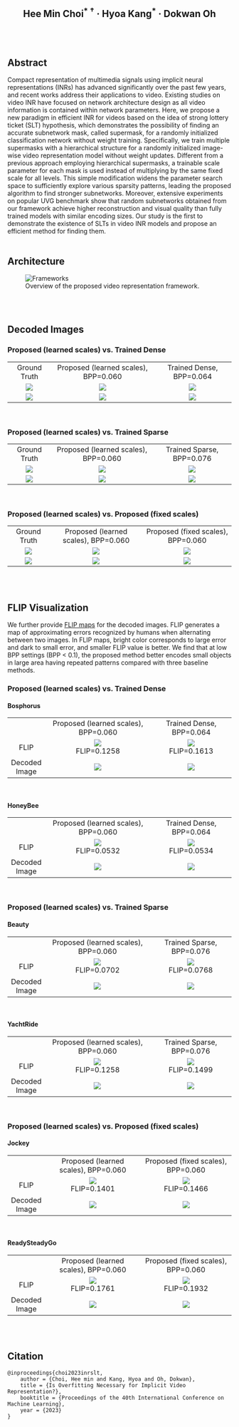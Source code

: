 
<!--## Is Overfitting Necessary for Implicit Video Representation?-->


<!-- authors -->
<!-- Author 1, Author 2, Author 3 (†: \dagger)-->
<h2><p style="text-align: center;">Hee Min Choi<sup>* †</sup> · Hyoa Kang<sup>*</sup> · Dokwan Oh</p></h2>

<br />
<br />

<!-- abstract -->
## __Abstract__
Compact representation of multimedia signals using implicit neural representations (INRs) has advanced significantly over the past few years, and recent works address their applications to video. Existing studies on video INR have focused on network architecture design as all video information is contained within network parameters. Here, we propose a new paradigm in efficient INR for videos based on the idea of strong lottery ticket (SLT) hypothesis, which demonstrates the possibility of finding an accurate subnetwork mask, called supermask, for a randomly initialized classification network without weight training. Specifically, we train multiple supermasks with a hierarchical structure for a randomly initialized image-wise video representation model without weight updates. Different from a previous approach employing hierarchical supermasks, a trainable scale parameter for each mask is used instead of multiplying by the same fixed scale for all levels. 
This simple modification widens the parameter search space to sufficiently explore various sparsity patterns, leading the proposed algorithm to find stronger subnetworks. Moreover, extensive experiments on popular UVG benchmark show that random subnetworks obtained from our framework achieve higher reconstruction and visual quality than fully trained models with similar encoding sizes. Our study is the first to demonstrate the existence of SLTs in video INR models and propose an efficient method for finding them.
<br />
<br />

<!-- architecture -->
## __Architecture__
<figure>
<img src="./figures/frameworks.png" alt="Frameworks" s/>
<figcaption>Overview of the proposed video representation framework.</figcaption>
</figure>
<!--using figure
<figure>
<img src="./figures/frameworks.png" alt="Frameworks" style="width:100%">
<figcaption>Overview of the proposed video representation framework. In the encoding phase, our video representation framework finds multiple supermasks and corresponding scale parameters in an implicit video representation network without training its weights. In the forward path, scores $$s$$ of the randomly initialized network weights $$w$$ are sorted, and $N$ masks are assigned to the weights using step functions $$h_{k_n}$$'s. The threshold scores of the step functions are determined by pre-defined densities $k_n$'s of nonzeros in the supermasks. The masks are then scaled by learnable parameters $\alpha_n$'s and accumulated to calculate the output of the network. In the backward path, the mean-squared error loss between the ground truth video frames and the network outputs is computed, and only the scores $$s$$ and scales $$\alpha_n$$'s are updated by back-propagation. As all network parameters are fixed and random, we can recover the encoded images by simple network inference using random seed used at train time, $$N$$ final supermasks and learned scale parameters $$\alpha_n$$'s in the decoding phase. This differs from the existing implicit video representation methods, which require storing model weights and biases.</figcaption>
</figure> -->
<br />
<br />

## __Decoded Images__
### Proposed (learned scales) vs. Trained Dense
<!-- ![](images/Bosphorus_0_GT.png)
![](images/Bosphorus_0_GLW_save.png)
![](images/Bosphorus_0_NeRV_dense_save.png)
![](images/HoneyBee_572_GT.png)
![](images/HoneyBee_572_GLW_save.png)
![](images/HoneyBee_572_NeRV_dense_save.png) -->
<!-- | Ground Truth                    | Proposed (learned scales), BPP=0.060  | Trained Dense, BPP=0.064                     |
|---------------------------------|---------------------------------------|----------------------------------------------|
| ![](images/Bosphorus_0_GT.png)  | ![](images/Bosphorus_0_GLW_save.png)  | ![](images/Bosphorus_0_NeRV_dense_save.png)  |
| ![](images/HoneyBee_572_GT.png) | ![](images/HoneyBee_572_GLW_save.png) | ![](images/HoneyBee_572_NeRV_dense_save.png) | -->
<table>
    <tr>
        <td style="text-align: center">Ground Truth</td>
        <td style="text-align: center">Proposed (learned scales), BPP=0.060</td>
        <td style="text-align: center">Trained Dense, BPP=0.064</td>
    </tr>
    <tr>
        <td style="text-align: center"><img src="images/Bosphorus_0_GT.png"></td>
        <td style="text-align: center"><img src="images/Bosphorus_0_GLW_save.png"></td>
        <td style="text-align: center"><img src="images/Bosphorus_0_NeRV_dense_save.png"></td>
    </tr>
    <tr>
        <td style="text-align: center"><img src="images/HoneyBee_572_GT.png"></td>
        <td style="text-align: center"><img src="images/HoneyBee_572_GLW_save.png"></td>
        <td style="text-align: center"><img src="images/HoneyBee_572_NeRV_dense_save.png"></td>
    </tr>
</table>
<br />

### Proposed (learned scales) vs. Trained Sparse
<!-- ![](images/Beauty_599_GT.png)
![](images/Beauty_599_GLW_save.png)
![](images/Beauty_599_NeRV_sparse_save.png)
![](images/YachtRide_0_GT.png)
![](images/YachtRide_0_GLW_save.png)
![](images/YachtRide_0_NeRV_sparse_save.png) -->
<!-- | Ground Truth                   | Proposed (learned scales), BPP=0.060 | Trained Sparse, BPP=0.076                    |
|--------------------------------|--------------------------------------|----------------------------------------------|
| ![](images/Beauty_599_GT.png)  | ![](images/Beauty_599_GLW_save.png)  | ![](images/Beauty_599_NeRV_sparse_save.png)  |
| ![](images/YachtRide_0_GT.png) | ![](images/YachtRide_0_GLW_save.png) | ![](images/YachtRide_0_NeRV_sparse_save.png) | -->
<table>
    <tr>
        <td style="text-align: center">Ground Truth</td>
        <td style="text-align: center">Proposed (learned scales), BPP=0.060</td>
        <td style="text-align: center">Trained Sparse, BPP=0.076</td>
    </tr>
    <tr>
        <td style="text-align: center"><img src="images/Beauty_599_GT.png"></td>
        <td style="text-align: center"><img src="images/Beauty_599_GLW_save.png"></td>
        <td style="text-align: center"><img src="images/Beauty_599_NeRV_sparse_save.png"></td>
    </tr>
    <tr>
        <td style="text-align: center"><img src="images/YachtRide_0_GT.png"></td>
        <td style="text-align: center"><img src="images/YachtRide_0_GLW_save.png"></td>
        <td style="text-align: center"><img src="images/YachtRide_0_NeRV_sparse_save.png"></td>
    </tr>
</table>
<br />

### Proposed (learned scales) vs. Proposed (fixed scales)
<!-- ![](images/Jockey_300_GT.png)
![](images/Jockey_300_GLW_save.png)
![](images/Jockey_300_MW_save.png)
![](images/ReadySteadyGo_100_GT.png)
![](images/ReadySteadyGo_100_GLW_save.png)
![](images/ReadySteadyGo_100_MW_save.png) -->
<!-- | Ground Truth                         | Proposed (learned scales), BPP=0.060       | Proposed (fixed scales), BPP=0.060        |
|--------------------------------------|--------------------------------------------|-------------------------------------------|
| ![](images/Jockey_300_GT.png)        | ![](images/Jockey_300_GLW_save.png)        | ![](images/Jockey_300_MW_save.png)        |
| ![](images/ReadySteadyGo_100_GT.png) | ![](images/ReadySteadyGo_100_GLW_save.png) | ![](images/ReadySteadyGo_100_MW_save.png) | -->
<table>
    <tr>
        <td style="text-align: center">Ground Truth</td>
        <td style="text-align: center">Proposed (learned scales), BPP=0.060</td>
        <td style="text-align: center">Proposed (fixed scales), BPP=0.060</td>
    </tr>
    <tr>
        <td style="text-align: center"><img src="images/Jockey_300_GT.png"></td>
        <td style="text-align: center"><img src="images/Jockey_300_GLW_save.png"></td>
        <td style="text-align: center"><img src="images/Jockey_300_MW_save.png"></td>
    </tr>
    <tr>
        <td style="text-align: center"><img src="images/ReadySteadyGo_100_GT.png"></td>
        <td style="text-align: center"><img src="images/ReadySteadyGo_100_GLW_save.png"></td>
        <td style="text-align: center"><img src="images/ReadySteadyGo_100_MW_save.png"></td>
    </tr>
</table>
<br />
<br />

## __FLIP Visualization__
We further provide [FLIP maps](https://dl.acm.org/doi/10.1145/3406183) for the decoded images. FLIP generates a map of approximating errors recognized by humans when alternating between two images. In FLIP maps, bright color corresponds to large error and dark to small error, and smaller FLIP value is better. We find that at low BPP settings (BPP < 0.1), the proposed method better encodes small objects in large area having repeated patterns compared with three baseline methods.

### Proposed (learned scales) vs. Trained Dense
#### Bosphorus
<!-- |                    | Proposed (learned scales), BPP=0.060   | Trained Dense, BPP=0.064 |
|:------------------:| :------------------------------------: | :--------------------------------: |
| FLIP               | ![](images/flip.Bosphorus_0_GT.Bosphorus_0_GLW_save.67ppd.ldr.png) </br> FLIP=0.1258 | ![](images/flip.Bosphorus_0_GT.Bosphorus_0_NeRV_dense_save.67ppd.ldr.png) </br> FLIP=0.1613 |
| Decoded</br> Image | ![](images/Bosphorus_0_GLW_save.png)     | ![](images/Bosphorus_0_NeRV_dense_save.png) | -->
<table>
    <tr>
        <td style="text-align: center"></td>
        <td style="text-align: center">Proposed (learned scales), BPP=0.060</td>
        <td style="text-align: center">Trained Dense, BPP=0.064</td>
    </tr>
    <tr>
        <td style="text-align: center">FLIP</td>
        <td style="text-align: center"><img src="images/flip.Bosphorus_0_GT.Bosphorus_0_GLW_save.67ppd.ldr.png"><br />FLIP=0.1258</td>
        <td style="text-align: center"><img src="images/flip.Bosphorus_0_GT.Bosphorus_0_NeRV_dense_save.67ppd.ldr.png"><br />FLIP=0.1613</td>
    </tr>
    <tr>
        <td style="text-align: center">Decoded<br />Image</td>
        <td style="text-align: center"><img src="images/Bosphorus_0_GLW_save.png"></td>
        <td style="text-align: center"><img src="images/Bosphorus_0_NeRV_dense_save.png"></td>
    </tr>
</table>
<br />

#### HoneyBee
<!-- |                    | Proposed (learned scales), BPP=0.060   | Trained Dense, BPP=0.064 |
|:------------------:| :------------------------------------: | :--------------------------------: |
| FLIP               | ![](images/flip.HoneyBee_572_GT.HoneyBee_572_GLW_save.67ppd.ldr.png) </br> FLIP=0.0532 | ![](images/flip.HoneyBee_572_GT.HoneyBee_572_NeRV_dense_save.67ppd.ldr.png) </br> FLIP=0.0534 |
| Decoded</br> Image | ![](images/HoneyBee_572_GLW_save.png) | ![](images/HoneyBee_572_NeRV_dense_save.png) | -->
<table>
    <tr>
        <td style="text-align: center"></td>
        <td style="text-align: center">Proposed (learned scales), BPP=0.060</td>
        <td style="text-align: center">Trained Dense, BPP=0.064</td>
    </tr>
    <tr>
        <td style="text-align: center">FLIP</td>
        <td style="text-align: center"><img src="images/flip.HoneyBee_572_GT.HoneyBee_572_GLW_save.67ppd.ldr.png"><br />FLIP=0.0532</td>
        <td style="text-align: center"><img src="images/flip.HoneyBee_572_GT.HoneyBee_572_NeRV_dense_save.67ppd.ldr.png"><br />FLIP=0.0534</td>
    </tr>
    <tr>
        <td style="text-align: center">Decoded<br />Image</td>
        <td style="text-align: center"><img src="images/HoneyBee_572_GLW_save.png"></td>
        <td style="text-align: center"><img src="images/HoneyBee_572_NeRV_dense_save.png"></td>
    </tr>
</table>
<br />

### Proposed (learned scales) vs. Trained Sparse
#### Beauty
<!-- |                    | Proposed (learned scales), BPP=0.060   | Trained Sparse, BPP=0.076 |
|:------------------:| :------------------------------------: | :--------------------------------: |
| FLIP               | ![](images/flip.Beauty_599_GT.Beauty_599_GLW_save.67ppd.ldr.png) </br> FLIP=0.0702 | ![](images/flip.Beauty_599_GT.Beauty_599_NeRV_sparse_save.67ppd.ldr.png) </br> FLIP=0.0768 |
| Decoded</br> Image | ![](images/Beauty_599_GLW_save.png)      | ![](images/Beauty_599_NeRV_sparse_save.png) | -->
<table>
    <tr>
        <td style="text-align: center"></td>
        <td style="text-align: center">Proposed (learned scales), BPP=0.060</td>
        <td style="text-align: center">Trained Sparse, BPP=0.076</td>
    </tr>
    <tr>
        <td style="text-align: center">FLIP</td>
        <td style="text-align: center"><img src="images/flip.Beauty_599_GT.Beauty_599_GLW_save.67ppd.ldr.png"><br />FLIP=0.0702</td>
        <td style="text-align: center"><img src="images/flip.Beauty_599_GT.Beauty_599_NeRV_sparse_save.67ppd.ldr.png"><br />FLIP=0.0768</td>
    </tr>
    <tr>
        <td style="text-align: center">Decoded<br />Image</td>
        <td style="text-align: center"><img src="images/Beauty_599_GLW_save.png"></td>
        <td style="text-align: center"><img src="images/Beauty_599_NeRV_sparse_save.png"></td>
    </tr>
</table>
<br />

#### YachtRide
<!-- |                    | Proposed (learned scales), BPP=0.060   | Trained Sparse, BPP=0.076 |
|:------------------:| :------------------------------------: | :--------------------------------: |
| FLIP               | ![](images/flip.YachtRide_0_GT.YachtRide_0_GLW_save.67ppd.ldr.png) </br> FLIP=0.1258 | ![](images/flip.YachtRide_0_GT.YachtRide_0_NeRV_sparse_save.67ppd.ldr.png) </br> FLIP=0.1499 |
| Decoded</br> Image | ![](images/YachtRide_0_GLW_save.png)     | ![](images/YachtRide_0_NeRV_sparse_save.png) | -->
<table>
    <tr>
        <td style="text-align: center"></td>
        <td style="text-align: center">Proposed (learned scales), BPP=0.060</td>
        <td style="text-align: center">Trained Sparse, BPP=0.076</td>
    </tr>
    <tr>
        <td style="text-align: center">FLIP</td>
        <td style="text-align: center"><img src="images/flip.YachtRide_0_GT.YachtRide_0_GLW_save.67ppd.ldr.png"><br />FLIP=0.1258</td>
        <td style="text-align: center"><img src="images/flip.YachtRide_0_GT.YachtRide_0_NeRV_sparse_save.67ppd.ldr.png"><br />FLIP=0.1499</td>
    </tr>
    <tr>
        <td style="text-align: center">Decoded<br />Image</td>
        <td style="text-align: center"><img src="images/YachtRide_0_GLW_save.png"></td>
        <td style="text-align: center"><img src="images/YachtRide_0_NeRV_sparse_save.png"></td>
    </tr>
</table>
<br />

### Proposed (learned scales) vs. Proposed (fixed scales)
#### Jockey
<!-- |                    | Proposed (learned scales), BPP=0.060   | Proposed (fixed scales), BPP=0.060 |
|:------------------:| :------------------------------------: | :--------------------------------: |
| FLIP               | ![](images/flip.Jockey_300_GT.Jockey_300_GLW_save.67ppd.ldr.png) </br> FLIP=0.1401 | ![](images/flip.Jockey_300_GT.Jockey_300_MW_save.67ppd.ldr.png) </br> FLIP=0.1466 |
| Decoded</br> Image | ![](images/Jockey_300_GLW_save.png)      | ![](images/Jockey_300_MW_save.png)   | -->
<table>
    <tr>
        <td style="text-align: center"></td>
        <td style="text-align: center">Proposed (learned scales), BPP=0.060</td>
        <td style="text-align: center">Proposed (fixed scales), BPP=0.060</td>
    </tr>
    <tr>
        <td style="text-align: center">FLIP</td>
        <td style="text-align: center"><img src="images/flip.Jockey_300_GT.Jockey_300_GLW_save.67ppd.ldr.png"><br />FLIP=0.1401</td>
        <td style="text-align: center"><img src="images/flip.Jockey_300_GT.Jockey_300_MW_save.67ppd.ldr.png"><br />FLIP=0.1466</td>
    </tr>
    <tr>
        <td style="text-align: center">Decoded<br />Image</td>
        <td style="text-align: center"><img src="images/Jockey_300_GLW_save.png"></td>
        <td style="text-align: center"><img src="images/Jockey_300_MW_save.png"></td>
    </tr>
</table>
<br />

#### ReadySteadyGo
<!-- |       | Proposed (learned scales), BPP=0.060   | Proposed (fixed scales), BPP=0.060 |
|:------------------:| :------------------------------------: | :--------------------------------: |
| FLIP               | ![](images/flip.ReadySteadyGo_100_GT.ReadySteadyGo_100_GLW_save.67ppd.ldr.png) </br> FLIP=0.1761 | ![](images/flip.ReadySteadyGo_100_GT.ReadySteadyGo_100_MW_save.67ppd.ldr.png) </br> FLIP=0.1932 |
| Decoded</br> Image | ![](images/ReadySteadyGo_100_GLW_save.png) | ![](images/ReadySteadyGo_100_MW_save.png) | -->
<table>
    <tr>
        <td style="text-align: center"></td>
        <td style="text-align: center">Proposed (learned scales), BPP=0.060</td>
        <td style="text-align: center">Proposed (fixed scales), BPP=0.060</td>
    </tr>
    <tr>
        <td style="text-align: center">FLIP</td>
        <td style="text-align: center"><img src="images/flip.ReadySteadyGo_100_GT.ReadySteadyGo_100_GLW_save.67ppd.ldr.png"><br />FLIP=0.1761</td>
        <td style="text-align: center"><img src="images/flip.ReadySteadyGo_100_GT.ReadySteadyGo_100_MW_save.67ppd.ldr.png"><br />FLIP=0.1932</td>
    </tr>
    <tr>
        <td style="text-align: center">Decoded<br />Image</td>
        <td style="text-align: center"><img src="images/ReadySteadyGo_100_GLW_save.png"></td>
        <td style="text-align: center"><img src="images/ReadySteadyGo_100_MW_save.png"></td>
    </tr>
</table>
<br />
<br />

<!-- citation -->
## __Citation__
```
@inproceedings{choi2023inrslt,
    author = {Choi, Hee min and Kang, Hyoa and Oh, Dokwan},
    title = {Is Overfitting Necessary for Implicit Video Representation?},
    booktitle = {Proceedings of the 40th International Conference on Machine Learning},
    year = {2023}
}
```